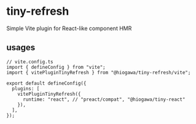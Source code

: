 # tiny-refresh

Simple Vite plugin for React-like component HMR

## usages

```tsx
// vite.config.ts
import { defineConfig } from "vite";
import { vitePluginTinyRefresh } from "@hiogawa/tiny-refresh/vite";

export default defineConfig({
  plugins: [
    vitePluginTinyRefresh({
      runtime: "react", // "preact/compat", "@hiogawa/tiny-react"
    }),
  ],
});
```
